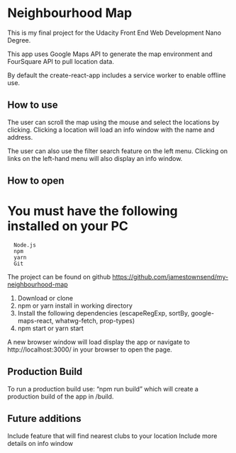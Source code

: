 ﻿# Neighbourhood Map 
This is my final project for the Udacity Front End Web Development Nano Degree.

This app uses Google Maps API to generate the map environment and FourSquare API to pull location data.

By default the create-react-app includes a service worker to enable offline use.


## How to use

The user can scroll the map using the mouse and select the locations by clicking. Clicking a location will load an info window with the name and address.

The user can also use the filter search feature on the left menu. Clicking on links on the left-hand menu will also display an info window.


## How to open

   # You must have the following installed on your PC
      Node.js
      npm
      yarn
      Git

The project can be found on github
https://github.com/jamestownsend/my-neighbourhood-map

1. Download or clone 
2. npm or yarn install in working directory
3. Install the following dependencies (escapeRegExp, sortBy, google-maps-react, whatwg-fetch, prop-types)
4. npm start or yarn start


A new browser window will load display the app or navigate to http://localhost:3000/ in your browser to open the page.

## Production Build

To run a production build use: “npm run build” which will create a production build of the app in /build.


## Future additions

Include feature that will find nearest clubs to your location
Include more details on info window




